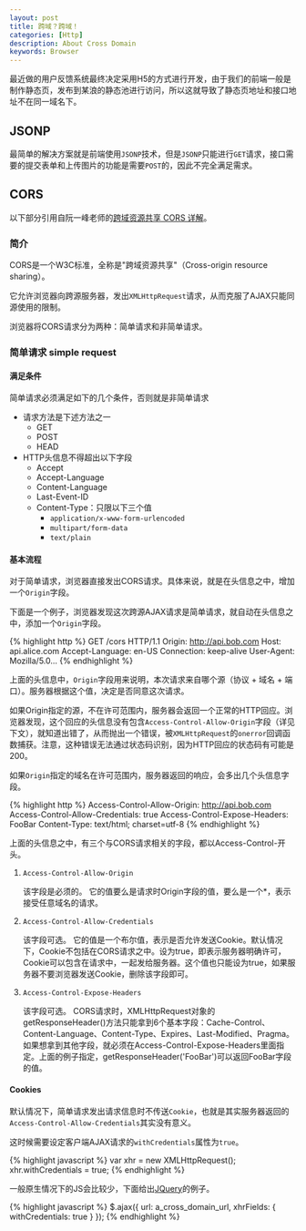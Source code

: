 ```yaml
---
layout: post
title: 跨域？跨域！
categories: [Http]
description: About Cross Domain 
keywords: Browser
---
```


最近做的用户反馈系统最终决定采用H5的方式进行开发，由于我们的前端一般是制作静态页，发布到某浪的静态池进行访问，所以这就导致了静态页地址和接口地址不在同一域名下。

## JSONP

最简单的解决方案就是前端使用`JSONP`技术，但是`JSONP`只能进行`GET`请求，接口需要的提交表单和上传图片的功能是需要`POST`的，因此不完全满足需求。

## CORS

以下部分引用自阮一峰老师的[跨域资源共享 CORS 详解](http://www.ruanyifeng.com/blog/2016/04/cors.html)。

### 简介

CORS是一个W3C标准，全称是"跨域资源共享"（Cross-origin resource sharing）。

它允许浏览器向跨源服务器，发出`XMLHttpRequest`请求，从而克服了AJAX只能同源使用的限制。

浏览器将CORS请求分为两种：简单请求和非简单请求。

### 简单请求 simple request

#### 满足条件

简单请求必须满足如下的几个条件，否则就是非简单请求

* 请求方法是下述方法之一
    * GET
    * POST
    * HEAD
* HTTP头信息不得超出以下字段
    * Accept
    * Accept-Language
    * Content-Language
    * Last-Event-ID
    * Content-Type：只限以下三个值
        * `application/x-www-form-urlencoded`
        * `multipart/form-data`
        * `text/plain`

#### 基本流程

对于简单请求，浏览器直接发出CORS请求。具体来说，就是在头信息之中，增加一个`Origin`字段。

下面是一个例子，浏览器发现这次跨源AJAX请求是简单请求，就自动在头信息之中，添加一个`Origin`字段。

{% highlight http %}
GET /cors HTTP/1.1
Origin: http://api.bob.com
Host: api.alice.com
Accept-Language: en-US
Connection: keep-alive
User-Agent: Mozilla/5.0...
{% endhighlight %}

上面的头信息中，`Origin`字段用来说明，本次请求来自哪个源（协议 + 域名 + 端口）。服务器根据这个值，决定是否同意这次请求。

如果Origin指定的源，不在许可范围内，服务器会返回一个正常的HTTP回应。浏览器发现，这个回应的头信息没有包含`Access-Control-Allow-Origin`字段（详见下文），就知道出错了，从而抛出一个错误，被`XMLHttpRequest`的`onerror`回调函数捕获。注意，这种错误无法通过状态码识别，因为HTTP回应的状态码有可能是200。

如果`Origin`指定的域名在许可范围内，服务器返回的响应，会多出几个头信息字段。

{% highlight http %}
Access-Control-Allow-Origin: http://api.bob.com
Access-Control-Allow-Credentials: true
Access-Control-Expose-Headers: FooBar
Content-Type: text/html; charset=utf-8
{% endhighlight %}

上面的头信息之中，有三个与CORS请求相关的字段，都以Access-Control-开头。

1. `Access-Control-Allow-Origin`

    该字段是必须的。
    它的值要么是请求时Origin字段的值，要么是一个*，表示接受任意域名的请求。

2. `Access-Control-Allow-Credentials`

    该字段可选。
    它的值是一个布尔值，表示是否允许发送Cookie。默认情况下，Cookie不包括在CORS请求之中。设为true，即表示服务器明确许可，Cookie可以包含在请求中，一起发给服务器。这个值也只能设为true，如果服务器不要浏览器发送Cookie，删除该字段即可。

3. `Access-Control-Expose-Headers`

    该字段可选。
    CORS请求时，XMLHttpRequest对象的getResponseHeader()方法只能拿到6个基本字段：Cache-Control、Content-Language、Content-Type、Expires、Last-Modified、Pragma。如果想拿到其他字段，就必须在Access-Control-Expose-Headers里面指定。上面的例子指定，getResponseHeader('FooBar')可以返回FooBar字段的值。

#### Cookies

默认情况下，简单请求发出请求信息时不传送`Cookie`，也就是其实服务器返回的`Access-Control-Allow-Credentials`其实没有意义。

这时候需要设定客户端AJAX请求的`withCredentials`属性为`true`。

{% highlight javascript %}
    var xhr = new XMLHttpRequest();
    xhr.withCredentials = true;
{% endhighlight %}

一般原生情况下的JS会比较少，下面给出[JQuery](http://api.jquery.com/jquery.ajax/)的例子。

{% highlight javascript %}
    $.ajax({
       url: a_cross_domain_url,
       xhrFields: {
          withCredentials: true
       }
    });
{% endhighlight %}